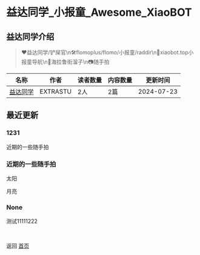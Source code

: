 # 益达同学_小报童_Awesome_XiaoBOT

## 益达同学介绍
> ❤️益达同学/铲屎官\n🛠️flomoplus/flomo/小报童/raddir\n🚧xiaobot.top小报童导航\n🤪海拉鲁街溜子\n📷随手拍  
  


|名称|作者|读者数量|内容数量|更新时间|
|---|---|---|---|---|
|[益达同学](https://xiaobot.net/p/extrastu?refer=0b133df9-27dc-423b-8101-639049001c13)|EXTRASTU|2人|2篇|2024-07-23|

## 最近更新
### 1231

近期的一些随手拍

### 近期的一些随手拍

太阳

月亮

### None

测试11111222


<a href="https://github.com/Reno9527/awesome-xiaobot" style="color: white; text-decoration: none;">awesome-xiaobot</a>

返回 [首页](../README.md)
